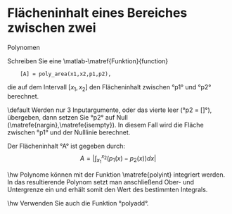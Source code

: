 
# Flächeninhalt eines Bereiches zwischen zwei
  Polynomen

Schreiben Sie eine \matlab-\matref{Funktion}{function}

		[A] = poly_area(x1,x2,p1,p2),

die auf dem Intervall $[x_1,x_2]$ den Flächeninhalt zwischen 
°p1° und °p2° berechnet.

\default 
Werden nur 3 Inputargumente, oder das vierte leer (°p2 = []°), übergeben, 
dann setzen Sie °p2° auf Null (\matrefe{nargin},\matrefe{isempty}). In 
diesem Fall wird die Fläche zwischen °p1° und der Nulllinie berechnet.

Der Flächeninhalt °A° ist gegeben durch:
$$
  A = \left|\int_{x_1}^{x_2} (p_1(x)-p_2(x))dx \right|
$$

\hw
Polynome können mit der Funktion \matrefe{polyint} integriert
werden. In das resultierende Polynom setzt man anschließend Ober- und
Untergrenze ein und erhält somit den Wert des bestimmten Integrals.

\hw
Verwenden Sie auch die Funktion °polyadd°.

